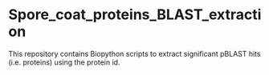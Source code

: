 # Spore_coat_proteins_BLAST_extraction
This repository contains Biopython scripts to extract significant pBLAST hits (i.e. proteins) using the protein id.
